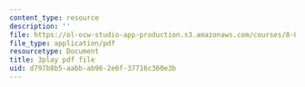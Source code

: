 ```yaml
---
content_type: resource
description: ''
file: https://ol-ocw-studio-app-production.s3.amazonaws.com/courses/8-01sc-classical-mechanics-fall-2016/d797b8b5aabbab962e6f37716c360e3b_mHVnpuhfpvI.pdf
file_type: application/pdf
resourcetype: Document
title: 3play pdf file
uid: d797b8b5-aabb-ab96-2e6f-37716c360e3b
---
```

